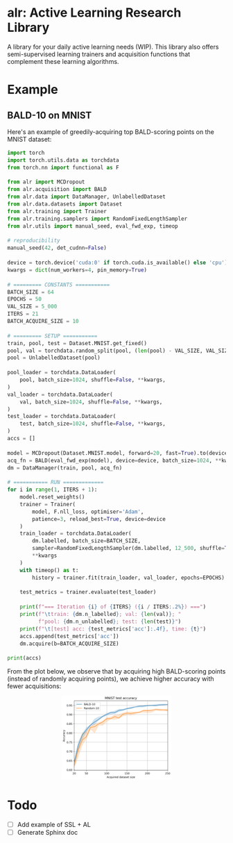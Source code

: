 # alr: Active Learning Research Library

A library for your daily active learning needs (WIP). This library also offers semi-supervised learning trainers
and acquisition functions that complement these learning algorithms.

# Example

## BALD-10 on MNIST

Here's an example of greedily-acquiring top BALD-scoring points on the MNIST dataset:

```python
import torch
import torch.utils.data as torchdata
from torch.nn import functional as F

from alr import MCDropout
from alr.acquisition import BALD
from alr.data import DataManager, UnlabelledDataset
from alr.data.datasets import Dataset
from alr.training import Trainer
from alr.training.samplers import RandomFixedLengthSampler
from alr.utils import manual_seed, eval_fwd_exp, timeop

# reproducibility
manual_seed(42, det_cudnn=False)

device = torch.device('cuda:0' if torch.cuda.is_available() else 'cpu')
kwargs = dict(num_workers=4, pin_memory=True)

# ========= CONSTANTS ===========
BATCH_SIZE = 64
EPOCHS = 50
VAL_SIZE = 5_000
ITERS = 21
BATCH_ACQUIRE_SIZE = 10

# ========= SETUP ===========
train, pool, test = Dataset.MNIST.get_fixed()
pool, val = torchdata.random_split(pool, (len(pool) - VAL_SIZE, VAL_SIZE))
pool = UnlabelledDataset(pool)

pool_loader = torchdata.DataLoader(
    pool, batch_size=1024, shuffle=False, **kwargs,
)
val_loader = torchdata.DataLoader(
    val, batch_size=1024, shuffle=False, **kwargs,
)
test_loader = torchdata.DataLoader(
    test, batch_size=1024, shuffle=False, **kwargs,
)
accs = []

model = MCDropout(Dataset.MNIST.model, forward=20, fast=True).to(device)
acq_fn = BALD(eval_fwd_exp(model), device=device, batch_size=1024, **kwargs)
dm = DataManager(train, pool, acq_fn)

# =========== RUN =============
for i in range(1, ITERS + 1):
    model.reset_weights()
    trainer = Trainer(
        model, F.nll_loss, optimiser='Adam',
        patience=3, reload_best=True, device=device
    )
    train_loader = torchdata.DataLoader(
        dm.labelled, batch_size=BATCH_SIZE,
        sampler=RandomFixedLengthSampler(dm.labelled, 12_500, shuffle=True),
        **kwargs
    )
    with timeop() as t:
        history = trainer.fit(train_loader, val_loader, epochs=EPOCHS)

    test_metrics = trainer.evaluate(test_loader)

    print(f"=== Iteration {i} of {ITERS} ({i / ITERS:.2%}) ===")
    print(f"\ttrain: {dm.n_labelled}; val: {len(val)}; "
          f"pool: {dm.n_unlabelled}; test: {len(test)}")
    print(f"\t[test] acc: {test_metrics['acc']:.4f}, time: {t}")
    accs.append(test_metrics['acc'])
    dm.acquire(b=BATCH_ACQUIRE_SIZE)

print(accs)
```

From the plot below, we observe that by acquiring high
BALD-scoring points (instead of randomly acquiring points), we achieve higher accuracy with
fewer acquisitions:

<p align="center">
<img src="images/mnist.png" width="50%" height="50%">
</p>

# Todo

* [ ] Add example of SSL + AL
* [ ] Generate Sphinx doc

